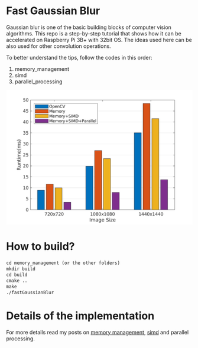 # Fast Gaussian Blur
Gaussian blur is one of the basic building blocks of computer vision algorithms. This repo is a step-by-step tutorial that shows how it can be accelerated on Raspberry Pi 3B+ with 32bit OS. The ideas used here can be also used for other convolution operations.

To better understand the tips, follow the codes in this order:
1. memory_management 
2. simd
3. parallel_processing

<img src="Comparison.jpg" width="800" >

# How to build?
```
cd memory_management (or the other folders)
mkdir build
cd build
cmake ..
make
./fastGaussianBlur
```
# Details of the implementation
For more details read my posts on [memory management](http://imrid.net/?p=4142), [simd](http://imrid.net/?p=4173) and parallel processing.
